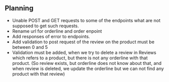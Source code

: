 ## Planning 

- Unable POST and GET requests to some of the endpoints what are not supposed to get such requests.
- Rename url for orderline and order enpoint 
- Add responses of error to endpoints.
- Add validation to post request of the review on the product must be between 0 and 5
- Validation must be added, when we try to delete a review in Reviews which refers to a product, but there is not any orderline with that product. (So review exists, but orderline does not know about that, and when review is deleted, we update the orderline but we can not find any product with that review)